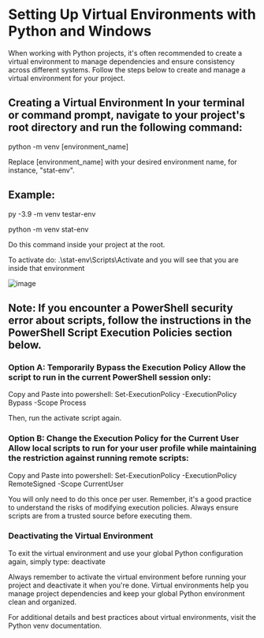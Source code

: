 # Setting Up Virtual Environments with Python and Windows
When working with Python projects, it's often recommended to create a virtual environment to manage dependencies and ensure consistency across different systems. Follow the steps below to create and manage a virtual environment for your project.

## Creating a Virtual Environment In your terminal or command prompt, navigate to your project's root directory and run the following command:
python -m venv [environment_name] 

Replace [environment_name] with your desired environment name, for instance, "stat-env".

## Example:
py -3.9 -m venv testar-env

python -m venv stat-env

Do this command inside your project at the root.

To activate do: .\stat-env\Scripts\Activate and you will see that you are inside that environment

![image](https://github.com/OlofssonFredrik/Virtual-Env/assets/107762409/d4700160-f16c-4508-91d2-8e4b4aa6fc56)

## Note: If you encounter a PowerShell security error about scripts, follow the instructions in the PowerShell Script Execution Policies section below.

### Option A: Temporarily Bypass the Execution Policy Allow the script to run in the current PowerShell session only:

Copy and Paste into powershell: Set-ExecutionPolicy -ExecutionPolicy Bypass -Scope Process

Then, run the activate script again.

### Option B: Change the Execution Policy for the Current User Allow local scripts to run for your user profile while maintaining the restriction against running remote scripts:

Copy and Paste into powershell: Set-ExecutionPolicy -ExecutionPolicy RemoteSigned -Scope CurrentUser

You will only need to do this once per user. Remember, it's a good practice to understand the risks of modifying execution policies. Always ensure scripts are from a trusted source before executing them.

### Deactivating the Virtual Environment 
To exit the virtual environment and use your global Python configuration again, simply type: deactivate

Always remember to activate the virtual environment before running your project and deactivate it when you're done. Virtual environments help you manage project dependencies and keep your global Python environment clean and organized.

For additional details and best practices about virtual environments, visit the Python venv documentation.
